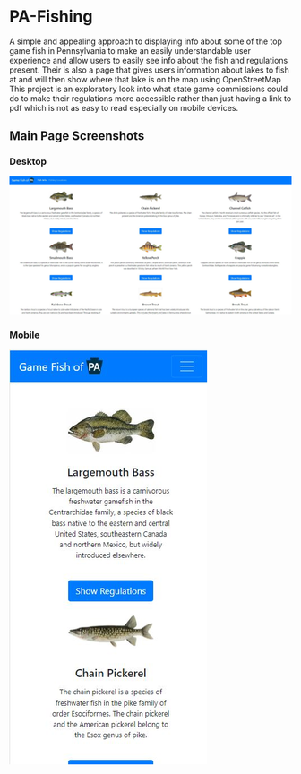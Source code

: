 # PA-Fishing
A simple and appealing approach to displaying info about some of the top game fish in Pennsylvania to make an easily understandable user experience
 and allow users to easily see info about the fish and regulations present. Their is also a page that gives users information about lakes to fish at and will then show where that lake is on the map using OpenStreetMap This project is an exploratory look into what state game commissions could do to make their
 regulations more accessible rather than just having a link to pdf which is not as easy to read especially on mobile devices.


## Main Page Screenshots

### Desktop
![](./screenshots/desktopMain.JPG)

### Mobile
![](./screenshots/mobileMain.JPG)
